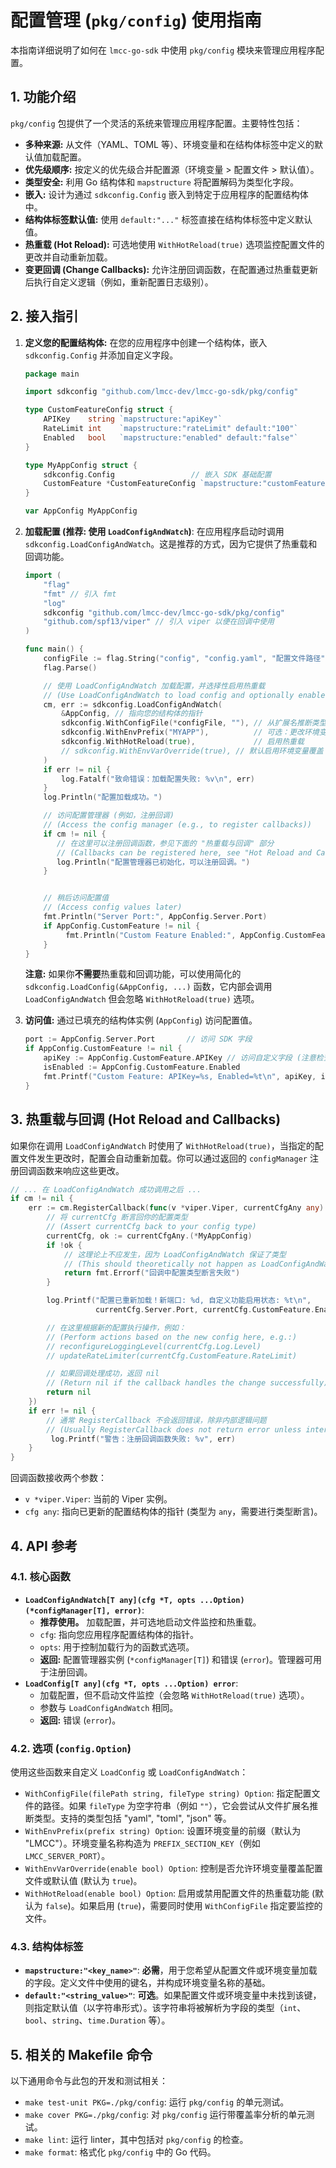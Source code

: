 # 配置管理 (`pkg/config`) 使用指南

本指南详细说明了如何在 `lmcc-go-sdk` 中使用 `pkg/config` 模块来管理应用程序配置。

## 1. 功能介绍

`pkg/config` 包提供了一个灵活的系统来管理应用程序配置。主要特性包括：

- **多种来源:** 从文件（YAML、TOML 等）、环境变量和在结构体标签中定义的默认值加载配置。
- **优先级顺序:** 按定义的优先级合并配置源（环境变量 > 配置文件 > 默认值）。
- **类型安全:** 利用 Go 结构体和 `mapstructure` 将配置解码为类型化字段。
- **嵌入:** 设计为通过 `sdkconfig.Config` 嵌入到特定于应用程序的配置结构体中。
- **结构体标签默认值:** 使用 `default:"..."` 标签直接在结构体标签中定义默认值。
- **热重载 (Hot Reload):** 可选地使用 `WithHotReload(true)` 选项监控配置文件的更改并自动重新加载。
- **变更回调 (Change Callbacks):** 允许注册回调函数，在配置通过热重载更新后执行自定义逻辑（例如，重新配置日志级别）。

## 2. 接入指引

1.  **定义您的配置结构体:** 在您的应用程序中创建一个结构体，嵌入 `sdkconfig.Config` 并添加自定义字段。

    ```go
    package main

    import sdkconfig "github.com/lmcc-dev/lmcc-go-sdk/pkg/config"

    type CustomFeatureConfig struct {
    	APIKey    string `mapstructure:"apiKey"`
    	RateLimit int    `mapstructure:"rateLimit" default:"100"`
    	Enabled   bool   `mapstructure:"enabled" default:"false"`
    }

    type MyAppConfig struct {
    	sdkconfig.Config                 // 嵌入 SDK 基础配置
    	CustomFeature *CustomFeatureConfig `mapstructure:"customFeature"`
    }

    var AppConfig MyAppConfig
    ```

2.  **加载配置 (推荐: 使用 `LoadConfigAndWatch`)**: 在应用程序启动时调用 `sdkconfig.LoadConfigAndWatch`。这是推荐的方式，因为它提供了热重载和回调功能。

    ```go
    import (
    	"flag"
    	"fmt" // 引入 fmt
    	"log"
    	sdkconfig "github.com/lmcc-dev/lmcc-go-sdk/pkg/config"
    	"github.com/spf13/viper" // 引入 viper 以便在回调中使用
    )

    func main() {
        configFile := flag.String("config", "config.yaml", "配置文件路径")
        flag.Parse()

        // 使用 LoadConfigAndWatch 加载配置，并选择性启用热重载
        // (Use LoadConfigAndWatch to load config and optionally enable hot reload)
        cm, err := sdkconfig.LoadConfigAndWatch(
            &AppConfig, // 指向您的结构体的指针
            sdkconfig.WithConfigFile(*configFile, ""), // 从扩展名推断类型
            sdkconfig.WithEnvPrefix("MYAPP"),          // 可选：更改环境变量前缀
            sdkconfig.WithHotReload(true),             // 启用热重载
            // sdkconfig.WithEnvVarOverride(true), // 默认启用环境变量覆盖
        )
        if err != nil {
            log.Fatalf("致命错误：加载配置失败: %v\n", err)
        }
        log.Println("配置加载成功。")

        // 访问配置管理器 (例如，注册回调)
        // (Access the config manager (e.g., to register callbacks))
        if cm != nil {
           // 在这里可以注册回调函数，参见下面的 "热重载与回调" 部分
           // (Callbacks can be registered here, see "Hot Reload and Callbacks" section below)
           log.Println("配置管理器已初始化，可以注册回调。")
        }


        // 稍后访问配置值
        // (Access config values later)
        fmt.Println("Server Port:", AppConfig.Server.Port)
        if AppConfig.CustomFeature != nil {
             fmt.Println("Custom Feature Enabled:", AppConfig.CustomFeature.Enabled)
        }
    }
    ```
    **注意:** 如果你**不需要**热重载和回调功能，可以使用简化的 `sdkconfig.LoadConfig(&AppConfig, ...)` 函数，它内部会调用 `LoadConfigAndWatch` 但会忽略 `WithHotReload(true)` 选项。

3.  **访问值:** 通过已填充的结构体实例 (`AppConfig`) 访问配置值。

    ```go
    port := AppConfig.Server.Port       // 访问 SDK 字段
    if AppConfig.CustomFeature != nil {
        apiKey := AppConfig.CustomFeature.APIKey // 访问自定义字段 (注意检查指针是否为 nil)
        isEnabled := AppConfig.CustomFeature.Enabled
        fmt.Printf("Custom Feature: APIKey=%s, Enabled=%t\n", apiKey, isEnabled)
    }
    ```

## 3. 热重载与回调 (Hot Reload and Callbacks)

如果你在调用 `LoadConfigAndWatch` 时使用了 `WithHotReload(true)`，当指定的配置文件发生更改时，配置会自动重新加载。你可以通过返回的 `configManager` 注册回调函数来响应这些更改。

```go
// ... 在 LoadConfigAndWatch 成功调用之后 ...
if cm != nil {
    err := cm.RegisterCallback(func(v *viper.Viper, currentCfgAny any) error {
        // 将 currentCfg 断言回你的配置类型
        // (Assert currentCfg back to your config type)
        currentCfg, ok := currentCfgAny.(*MyAppConfig)
        if !ok {
            // 这理论上不应发生，因为 LoadConfigAndWatch 保证了类型
            // (This should theoretically not happen as LoadConfigAndWatch ensures the type)
            return fmt.Errorf("回调中配置类型断言失败")
        }

        log.Printf("配置已重新加载！新端口: %d, 自定义功能启用状态: %t\n",
                   currentCfg.Server.Port, currentCfg.CustomFeature.Enabled)

        // 在这里根据新的配置执行操作，例如：
        // (Perform actions based on the new config here, e.g.:)
        // reconfigureLoggingLevel(currentCfg.Log.Level)
        // updateRateLimiter(currentCfg.CustomFeature.RateLimit)

        // 如果回调处理成功，返回 nil
        // (Return nil if the callback handles the change successfully)
        return nil
    })
    if err != nil {
        // 通常 RegisterCallback 不会返回错误，除非内部逻辑问题
        // (Usually RegisterCallback does not return error unless internal logic issue)
         log.Printf("警告：注册回调函数失败: %v", err)
    }
}
```
回调函数接收两个参数：
- `v *viper.Viper`: 当前的 Viper 实例。
- `cfg any`: 指向已更新的配置结构体的指针 (类型为 `any`，需要进行类型断言)。

## 4. API 参考

### 4.1. 核心函数

-   **`LoadConfigAndWatch[T any](cfg *T, opts ...Option) (*configManager[T], error)`**:
    -   **推荐使用。** 加载配置，并可选地启动文件监控和热重载。
    -   `cfg`: 指向您应用程序配置结构体的指针。
    -   `opts`: 用于控制加载行为的函数式选项。
    -   **返回:** 配置管理器实例 (`*configManager[T]`) 和错误 (`error`)。管理器可用于注册回调。
-   **`LoadConfig[T any](cfg *T, opts ...Option) error`**:
    -   加载配置，但不启动文件监控（会忽略 `WithHotReload(true)` 选项）。
    -   参数与 `LoadConfigAndWatch` 相同。
    -   **返回:** 错误 (`error`)。

### 4.2. 选项 (`config.Option`)

使用这些函数来自定义 `LoadConfig` 或 `LoadConfigAndWatch`：

-   `WithConfigFile(filePath string, fileType string) Option`: 指定配置文件的路径。如果 `fileType` 为空字符串（例如 `""`），它会尝试从文件扩展名推断类型。支持的类型包括 "yaml", "toml", "json" 等。
-   `WithEnvPrefix(prefix string) Option`: 设置环境变量的前缀（默认为 "LMCC"）。环境变量名称构造为 `PREFIX_SECTION_KEY`（例如 `LMCC_SERVER_PORT`）。
-   `WithEnvVarOverride(enable bool) Option`: 控制是否允许环境变量覆盖配置文件或默认值 (默认为 `true`)。
-   `WithHotReload(enable bool) Option`: 启用或禁用配置文件的热重载功能 (默认为 `false`)。如果启用 (`true`)，需要同时使用 `WithConfigFile` 指定要监控的文件。

### 4.3. 结构体标签

-   **`mapstructure:"<key_name>"`**: **必需**，用于您希望从配置文件或环境变量加载的字段。定义文件中使用的键名，并构成环境变量名称的基础。
-   **`default:"<string_value>"`**: **可选**。如果配置文件或环境变量中未找到该键，则指定默认值（以字符串形式）。该字符串将被解析为字段的类型（`int`、`bool`、`string`、`time.Duration` 等）。

## 5. 相关的 Makefile 命令

以下通用命令与此包的开发和测试相关：

-   `make test-unit PKG=./pkg/config`: 运行 `pkg/config` 的单元测试。
-   `make cover PKG=./pkg/config`: 对 `pkg/config` 运行带覆盖率分析的单元测试。
-   `make lint`: 运行 linter，其中包括对 `pkg/config` 的检查。
-   `make format`: 格式化 `pkg/config` 中的 Go 代码。
